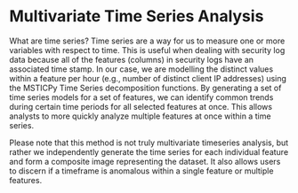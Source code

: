 # Multivariate Time Series Analysis

What are time series? Time series are a way for us to measure one or more variables with respect to time.  This is useful when dealing with security log data because all of the features (columns) in security logs have an associated time stamp.  In our case, we are modelling the distinct values within a feature per hour (e.g., number of distinct client IP addresses) using the MSTICPy Time Series decomposition functions.  By generating a set of time series models for a set of features, we can identify common trends during certain time periods for all selected features at once.  This allows analysts to more quickly analyze multiple features at once within a time series.

Please note that this method is not truly multivariate timeseries analysis, but rather we independently generate the time series for each individual feature and form a composite image representing the dataset. It also allows users to discern if a timeframe is anomalous within a single feature or multiple features.